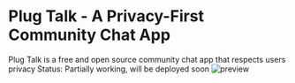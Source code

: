 # Plug Talk - A Privacy-First Community Chat App
Plug Talk is a free and open source community chat app that respects users privacy
Status: Partially working, will be deployed soon
<img src="preview.png" alt="preview"/>

